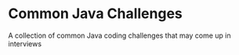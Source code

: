 # Common Java Challenges
 A collection of common Java coding challenges that may come up in interviews
